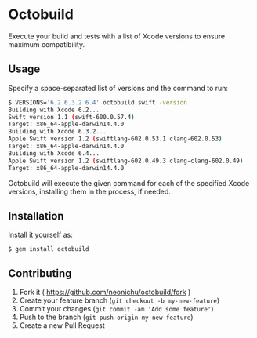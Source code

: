 # Octobuild

Execute your build and tests with a list of Xcode versions to ensure maximum compatibility.

## Usage

Specify a space-separated list of versions and the command to run:

```bash
$ VERSIONS='6.2 6.3.2 6.4' octobuild swift -version
Building with Xcode 6.2...
Swift version 1.1 (swift-600.0.57.4)
Target: x86_64-apple-darwin14.4.0
Building with Xcode 6.3.2...
Apple Swift version 1.2 (swiftlang-602.0.53.1 clang-602.0.53)
Target: x86_64-apple-darwin14.4.0
Building with Xcode 6.4...
Apple Swift version 1.2 (swiftlang-602.0.49.3 clang-clang-602.0.49)
Target: x86_64-apple-darwin14.4.0
```

Octobuild will execute the given command for each of the specified Xcode versions, installing
them in the process, if needed.

## Installation

Install it yourself as:

    $ gem install octobuild

## Contributing

1. Fork it ( https://github.com/neonichu/octobuild/fork )
2. Create your feature branch (`git checkout -b my-new-feature`)
3. Commit your changes (`git commit -am 'Add some feature'`)
4. Push to the branch (`git push origin my-new-feature`)
5. Create a new Pull Request
